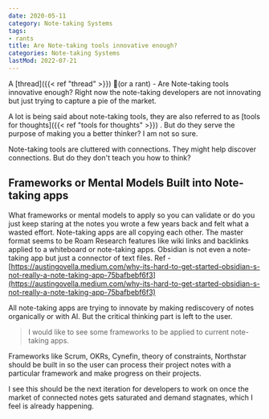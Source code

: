 ```yaml
---
date: 2020-05-11
category: Note-taking Systems
tags:
- rants
title: Are Note-taking tools innovative enough?
categories: Note-taking Systems
lastMod: 2022-07-21
---
```

A [thread]({{< ref "thread" >}}) 🧵(or a rant) - Are Note-taking tools innovative enough? Right now the note-taking developers are not innovating but just trying to capture a pie of the market.

A lot is being said about note-taking tools, they are also referred to as [tools for thoughts]({{< ref "tools for thoughts" >}}) . But do they serve the purpose of making you a better thinker? I am not so sure.

Note-taking tools are cluttered with connections. They might help discover connections. But do they don't teach you how to think?

## Frameworks or Mental Models Built into Note-taking apps

What frameworks or mental models to apply so you can validate or do you just keep staring at the notes you wrote a few years back and felt what a wasted effort.
Note-taking apps are all copying each other. The master format seems to be Roam Research features like wiki links and backlinks applied to a whiteboard or note-taking apps. Obsidian is not even a note-taking app but just a connector of text files. Ref - [https://austingovella.medium.com/why-its-hard-to-get-started-obsidian-s-not-really-a-note-taking-app-75bafbebf6f3](https://austingovella.medium.com/why-its-hard-to-get-started-obsidian-s-not-really-a-note-taking-app-75bafbebf6f3)

All note-taking apps are trying to innovate by making rediscovery of notes organically or with AI. But the critical thinking part is left to the user.

> I would like to see some frameworks to be applied to current note-taking apps.

Frameworks like Scrum, OKRs, Cynefin, theory of constraints, Northstar should be built in so the user can process their project notes with a particular framework and make progress on their projects.

I see this should be the next iteration for developers to work on once the market of connected notes gets saturated and demand stagnates, which I feel is already happening.

